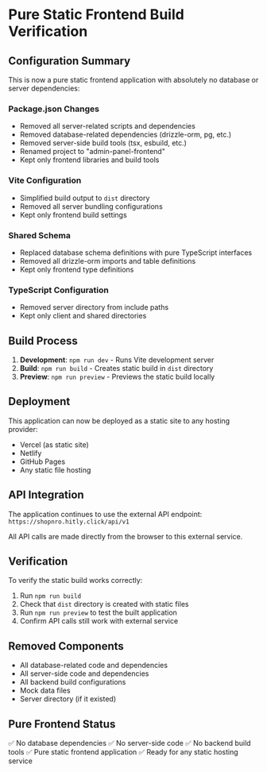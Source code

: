 # Pure Static Frontend Build Verification

## Configuration Summary

This is now a pure static frontend application with absolutely no database or server dependencies:

### Package.json Changes
- Removed all server-related scripts and dependencies
- Removed database-related dependencies (drizzle-orm, pg, etc.)
- Removed server-side build tools (tsx, esbuild, etc.)
- Renamed project to "admin-panel-frontend"
- Kept only frontend libraries and build tools

### Vite Configuration
- Simplified build output to `dist` directory
- Removed all server bundling configurations
- Kept only frontend build settings

### Shared Schema
- Replaced database schema definitions with pure TypeScript interfaces
- Removed all drizzle-orm imports and table definitions
- Kept only frontend type definitions

### TypeScript Configuration
- Removed server directory from include paths
- Kept only client and shared directories

## Build Process

1. **Development**: `npm run dev` - Runs Vite development server
2. **Build**: `npm run build` - Creates static build in `dist` directory
3. **Preview**: `npm run preview` - Previews the static build locally

## Deployment

This application can now be deployed as a static site to any hosting provider:
- Vercel (as static site)
- Netlify
- GitHub Pages
- Any static file hosting

## API Integration

The application continues to use the external API endpoint:
`https://shopnro.hitly.click/api/v1`

All API calls are made directly from the browser to this external service.

## Verification

To verify the static build works correctly:

1. Run `npm run build`
2. Check that `dist` directory is created with static files
3. Run `npm run preview` to test the built application
4. Confirm API calls still work with external service

## Removed Components

- All database-related code and dependencies
- All server-side code and dependencies
- All backend build configurations
- Mock data files
- Server directory (if it existed)

## Pure Frontend Status

✅ No database dependencies
✅ No server-side code
✅ No backend build tools
✅ Pure static frontend application
✅ Ready for any static hosting service
